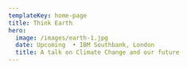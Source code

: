 ```yaml
---
templateKey: home-page
title: Think Earth
hero:
  image: /images/earth-1.jpg
  date: Upcoming  • IBM Southbank, London
  title: A talk on Climate Change and our future
---
```

